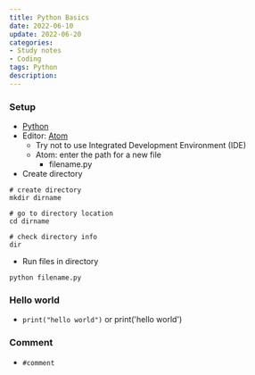 ```yaml
---
title: Python Basics
date: 2022-06-10
update: 2022-06-20
categories:
- Study notes
- Coding
tags: Python
description: 
---
```


### Setup

- [Python](https://www.python.org/)
- Editor: [Atom](https://atom.io/)
    - Try not to use Integrated Development Environment (IDE)
    - Atom: enter the path for a new file
        - filename.py
- Create directory

~~~
# create directory
mkdir dirname

# go to directory location
cd dirname

# check directory info
dir
~~~

- Run files in directory

~~~
python filename.py
~~~

### Hello world

- `print("hello world")` or print('hello world')

### Comment

- `#comment`